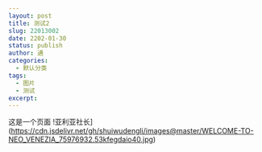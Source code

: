 ```yaml
---
layout: post
title: 测试2
slug: 22013002
date: 2202-01-30
status: publish
author: 通
categories: 
  - 默认分类
tags: 
  - 图片
  - 测试
excerpt: 
---
```


这是一个页面
!亚利亚社长](https://cdn.jsdelivr.net/gh/shuiwudengli/images@master/WELCOME-TO-NEO_VENEZIA_75976932.53kfegdaio40.jpg)
